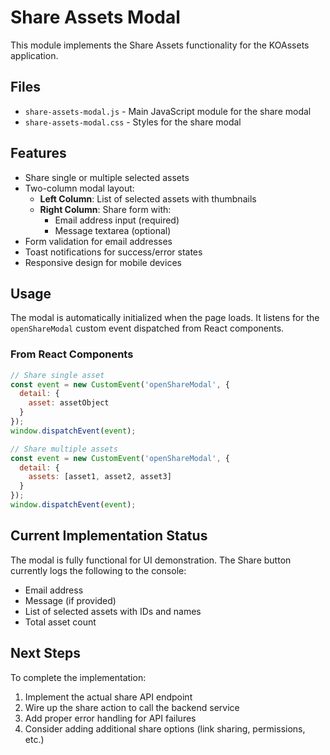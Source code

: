 # Share Assets Modal

This module implements the Share Assets functionality for the KOAssets application.

## Files

- `share-assets-modal.js` - Main JavaScript module for the share modal
- `share-assets-modal.css` - Styles for the share modal

## Features

- Share single or multiple selected assets
- Two-column modal layout:
  - **Left Column**: List of selected assets with thumbnails
  - **Right Column**: Share form with:
    - Email address input (required)
    - Message textarea (optional)
- Form validation for email addresses
- Toast notifications for success/error states
- Responsive design for mobile devices

## Usage

The modal is automatically initialized when the page loads. It listens for the `openShareModal` custom event dispatched from React components.

### From React Components

```javascript
// Share single asset
const event = new CustomEvent('openShareModal', {
  detail: {
    asset: assetObject
  }
});
window.dispatchEvent(event);

// Share multiple assets
const event = new CustomEvent('openShareModal', {
  detail: {
    assets: [asset1, asset2, asset3]
  }
});
window.dispatchEvent(event);
```

## Current Implementation Status

The modal is fully functional for UI demonstration. The Share button currently logs the following to the console:
- Email address
- Message (if provided)
- List of selected assets with IDs and names
- Total asset count

## Next Steps

To complete the implementation:
1. Implement the actual share API endpoint
2. Wire up the share action to call the backend service
3. Add proper error handling for API failures
4. Consider adding additional share options (link sharing, permissions, etc.)

